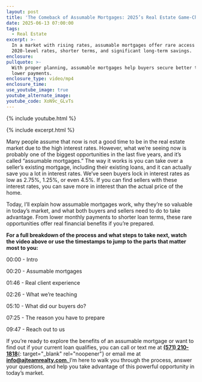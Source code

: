 ```yaml
---
layout: post
title: 'The Comeback of Assumable Mortgages: 2025’s Real Estate Game-Changer'
date: 2025-06-13 07:00:00
tags:
  - Real Estate
excerpt: >-
  In a market with rising rates, assumable mortgages offer rare access to
  2020-level rates, shorter terms, and significant long-term savings.
enclosure:
pullquote: >-
  With proper planning, assumable mortgages help buyers secure better terms and
  lower payments.
enclosure_type: video/mp4
enclosure_time:
use_youtube_image: true
youtube_alternate_image:
youtube_code: XoN9c_GLvTs
---
```

{% include youtube.html %}

{% include excerpt.html %}

Many people assume that now is not a good time to be in the real estate market due to the high interest rates. However, what we’re seeing now is probably one of the biggest opportunities in the last five years, and it’s called “assumable mortgages.” The way it works is you can take over a seller’s existing mortgage, including their existing loans, and it can actually save you a lot in interest rates. We’ve seen buyers lock in interest rates as low as 2.75%, 1.25%, or even 4.5%. If you can find sellers with these interest rates, you can save more in interest than the actual price of the home.

Today, I’ll explain how assumable mortgages work, why they’re so valuable in today’s market, and what both buyers and sellers need to do to take advantage. From lower monthly payments to shorter loan terms, these rare opportunities offer real financial benefits if you’re prepared.

**For a full breakdown of the process and what steps to take next, watch the video above or use the timestamps to jump to the parts that matter most to you:**

00:00 - Intro

00:20 - Assumable mortgages

01:46 - Real client experience

02:26 - What we’re teaching

05:10 - What did our buyers do?

07:25 - The reason you have to prepare

09:47 - Reach out to us

If you’re ready to explore the benefits of an assumable mortgage or want to find out if your current loan qualifies, you can call or text me at [**(571) 210-1818**](tel:5712101818){: target="_blank" rel="noopener"} or email me at [**<u>info@ajteamrealty.com</u>**<u>. </u>](mailto:info@ajteamrealty.com)I’m here to walk you through the process, answer your questions, and help you take advantage of this powerful opportunity in today’s market.

&nbsp;